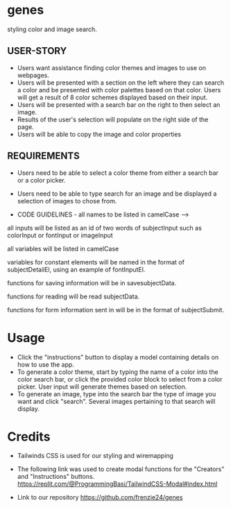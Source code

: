 # genes

styling color and image search.

## USER-STORY

- Users want assistance finding color themes and images to use on webpages.
- Users will be presented with a section on the left where they can search a color and be presented with color palettes based on that color. Users will get a result of 8 color schemes displayed based on their input.
- Users will be presented with a search bar on the right to then select an image.
- Results of the user's selection will populate on the right side of the page. 
- Users will be able to copy the image and color properties


## REQUIREMENTS

- Users need to be able to select a color theme from either a search bar or a color picker.
- Users need to be able to type search for an image and be displayed a selection of images to chose from.

- CODE GUIDELINES -
  all names to be listed in camelCase -->

all inputs will be listed as an id of two words of subjectInput such as colorInput or fontInput or imageInput

all variables will be listed in camelCase

variables for constant elements will be named in the format of subjectDetailEl, using an example of fontInputEl.


functions for saving information will be in savesubjectData.

functions for reading will be read subjectData.

functions for form information sent in will be in the format of subjectSubmit.

# Usage
- Click the "instructions" button to display a model containing details on how to use the app.
- To generate a color theme, start by typing the name of a color into the color search bar, or click the provided color block to select from a color picker. User input will generate themes based on selection.
- To generate an image, type into the search bar the type of image you want and click "search". Several images pertaining to that search will display.

# Credits

- Tailwinds CSS is used for our styling and wiremapping
- The following link was used to create modal functions for the "Creators" and "Instructions" buttons.
https://replit.com/@ProgrammingBasi/TailwindCSS-Modal#index.html


- Link to our repository
https://github.com/frenzie24/genes